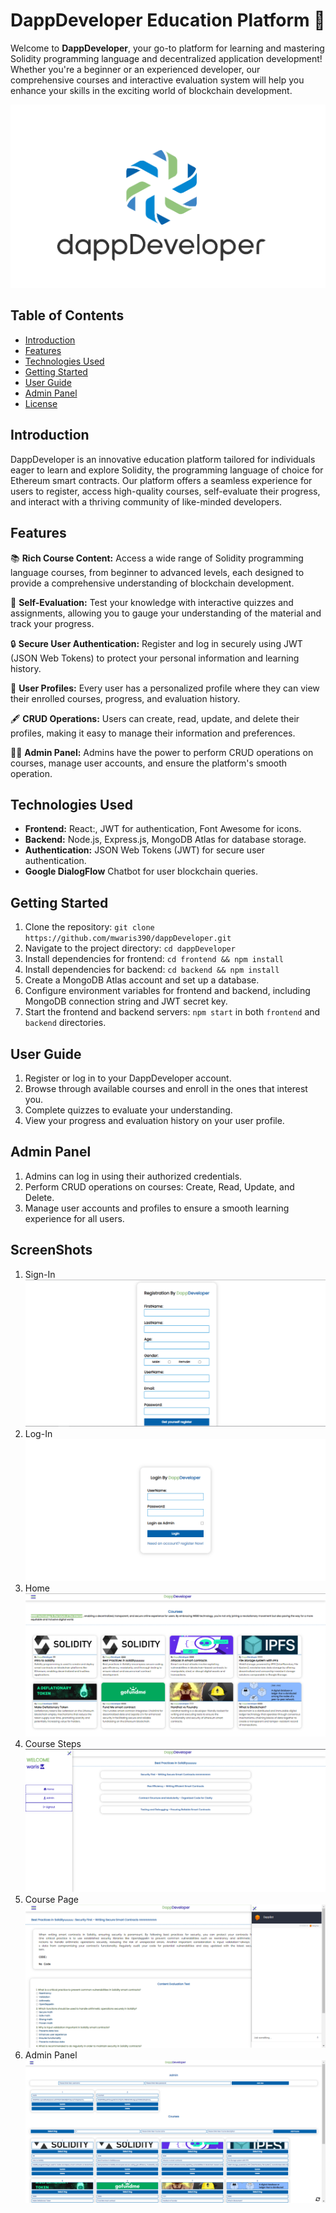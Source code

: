 # DappDeveloper Education Platform 🚀

Welcome to **DappDeveloper**, your go-to platform for learning and mastering Solidity programming language and decentralized application development! Whether you're a beginner or an experienced developer, our comprehensive courses and interactive evaluation system will help you enhance your skills in the exciting world of blockchain development.

![DappDeveloper Logo](./frontend/src/asset/logo.png)

## Table of Contents

- [Introduction](#introduction)
- [Features](#features)
- [Technologies Used](#technologies-used)
- [Getting Started](#getting-started)
- [User Guide](#user-guide)
- [Admin Panel](#admin-panel)
- [License](#license)

## Introduction

DappDeveloper is an innovative education platform tailored for individuals eager to learn and explore Solidity, the programming language of choice for Ethereum smart contracts. Our platform offers a seamless experience for users to register, access high-quality courses, self-evaluate their progress, and interact with a thriving community of like-minded developers.

## Features

📚 **Rich Course Content:** Access a wide range of Solidity programming language courses, from beginner to advanced levels, each designed to provide a comprehensive understanding of blockchain development.

📝 **Self-Evaluation:** Test your knowledge with interactive quizzes and assignments, allowing you to gauge your understanding of the material and track your progress.

🔒 **Secure User Authentication:** Register and log in securely using JWT (JSON Web Tokens) to protect your personal information and learning history.

👤 **User Profiles:** Every user has a personalized profile where they can view their enrolled courses, progress, and evaluation history.

🖋️ **CRUD Operations:** Users can create, read, update, and delete their profiles, making it easy to manage their information and preferences.

🧑‍🏫 **Admin Panel:** Admins have the power to perform CRUD operations on courses, manage user accounts, and ensure the platform's smooth operation.

## Technologies Used

- **Frontend:** React:, JWT for authentication, Font Awesome for icons.
- **Backend:** Node.js, Express.js, MongoDB Atlas for database storage.
- **Authentication:** JSON Web Tokens (JWT) for secure user authentication.
- **Google DialogFlow** Chatbot for user blockchain queries.

## Getting Started

1. Clone the repository: `git clone https://github.com/mwaris390/dappDeveloper.git`
2. Navigate to the project directory: `cd dappDeveloper`
3. Install dependencies for frontend: `cd frontend && npm install`
4. Install dependencies for backend: `cd backend && npm install`
5. Create a MongoDB Atlas account and set up a database.
6. Configure environment variables for frontend and backend, including MongoDB connection string and JWT secret key.
7. Start the frontend and backend servers: `npm start` in both `frontend` and `backend` directories.

## User Guide

1. Register or log in to your DappDeveloper account.
2. Browse through available courses and enroll in the ones that interest you.
3. Complete quizzes to evaluate your understanding.
4. View your progress and evaluation history on your user profile.

## Admin Panel

1. Admins can log in using their authorized credentials.
2. Perform CRUD operations on courses: Create, Read, Update, and Delete.
3. Manage user accounts and profiles to ensure a smooth learning experience for all users.

## ScreenShots

1. Sign-In
![DappDeveloper Logo](./frontend/src/ScreenShots/signin.PNG)
2. Log-In
![DappDeveloper Logo](./frontend/src/ScreenShots/llogin.PNG)
3. Home
![DappDeveloper Logo](./frontend/src/ScreenShots/home.PNG)
4. Course Steps
![DappDeveloper Logo](./frontend/src/ScreenShots/milestone.PNG)
5. Course Page
![DappDeveloper Logo](./frontend/src/ScreenShots/cp.PNG)
6. Admin Panel
![DappDeveloper Logo](./frontend//src/ScreenShots/admin1.PNG)


